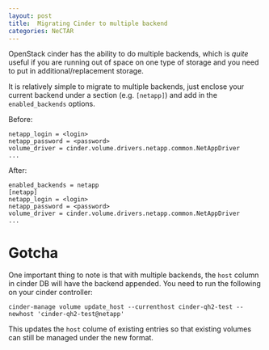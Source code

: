 ```yaml
---
layout: post
title:  Migrating Cinder to multiple backend
categories: NeCTAR
---
```


OpenStack cinder has the ability to do multiple backends, which is _quite_
useful if you are running out of space on one type of storage and you need to
put in additional/replacement storage.

It is relatively simple to migrate to multiple backends, just enclose your
current backend under a section (e.g. `[netapp]`) and add in the
`enabled_backends` options.

Before:
    
    netapp_login = <login>
    netapp_password = <password>
    volume_driver = cinder.volume.drivers.netapp.common.NetAppDriver
    ...

After:

    enabled_backends = netapp
    [netapp]
    netapp_login = <login>
    netapp_password = <password>
    volume_driver = cinder.volume.drivers.netapp.common.NetAppDriver
    ...

# Gotcha

One important thing to note is that with multiple backends, the `host` column
in cinder DB will have the backend appended. You need to run the
following on your cinder controller:

    cinder-manage volume update_host --currenthost cinder-qh2-test --newhost 'cinder-qh2-test@netapp'

This updates the `host` colume of existing entries so that existing volumes can
still be managed under the new format.
